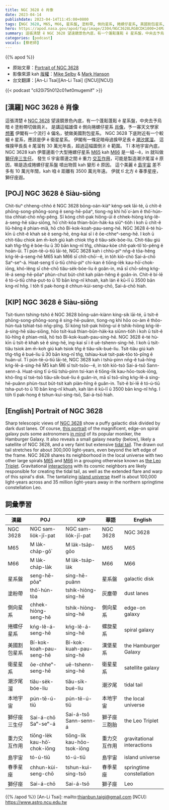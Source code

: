 ```yaml
---
title: NGC 3628 ê 肖像
date: 2023-04-14
publishdate: 2023-04-14T11:45:00+0800
tags: [NGC 3628, M65, M66, 星系盤, 塗粉帶, 側向星系, 捲螺仔星系, 美國割包星系, 衛星星系, 潮汐尾溜, 本地宇宙, 獅仔座三生仔, 重力交互作用, 島宇宙, 春季星座, 獅仔座]
hero: https://apod.nasa.gov/apod/fap/image/2304/NGC3628LRGBCDK1000+24March2023Small1024.jpg
summary: 這張清楚 ê NGC 3628 望遠鏡景色內底，有一个蓬鬆蓬鬆 ê 星系盤，中央去予烏暗 ê 塗粉帶切做兩爿。
categories: [podcast]
vocals: [蔡老師]
---
```


{{% apod %}}

- 原始文章：[Portrait of NGC 3628](https://apod.nasa.gov/apod/ap230414.html)
- 影像來源 kah [版權][copyright]：[Mike Selby](https://www.facebook.com/masterdarksastro/) & [Mark Hanson](https://www.hansonastronomy.com/)
- 台文翻譯：[An-Li Tsai][An-Li Tsai] ([NCU][NCU])

{{< podcast "cli20i75h012c01wt0mugemif" >}}

## [漢羅] NGC 3628 ê 肖像
這張清楚 ê [NGC 3628][NGC 3628] 望遠鏡景色內底，有一个蓬鬆蓬鬆 ê 星系盤，中央去予烏暗 ê 塗粉帶切做兩爿。
是講這幅雄偉 ê 側向捲螺仔星系 [肖像][this portrait]，予一寡天文學家 [想著][in mind] 伊閣有一个流行 ê 偏名，號做美國割包星系。
NGC 3628 下底附近有一个較細 ê 星系，應該是伊 ê 衛星星系。
伊閣有一條足暗毋過搝甲足長 ê [潮汐尾溜][tidal tail]。
這條搝甲長長 ê 尾溜有 30 萬光年長，超過這幅圖倒爿 ê 範圍。
Tī 本地宇宙內底，NGC 3628 kah 伊厝邊兩个大型捲螺仔星系 [M65][M65] kah [M66][M66] 是一組--ê，in 就叫做 [獅仔座三生仔][the Leo Triplet]。
發生 tī 宇宙厝邊之間 ê 重力 [交互作用][interactions]，可能是製造潮汐尾溜 ê 原因，嘛是造成捲螺仔星系盤 噴出物質 kah 變形 ê 原因。
這个美麗 ê [島宇宙][island universe] 差不多有 10 萬光年闊，kah 咱 ê 距離有 3500 萬光年遠。
伊就 tī 北方 ê 春季星座，獅仔座遐。

## [POJ] NGC 3628 ê Siàu-siōng
Chit-tiuⁿ chheng-chhó ê NGC 3628 bōng-oán-kiàⁿ kéng-sek lāi-té, ū chi̍t-ê phōng-song-phōng-song ê seng-hē-pôaⁿ, tiong-ng khì hō͘ o͘-àm ê thô͘-hún-tòa chhiat-chò nn̄g-pêng.
Sī kóng chit-pak hiông-úi ê chhek-hiòng kńg-lê-á-seng-hē siàu-siōng, hō͘ chi̍t-kóa thian-bûn-ha̍k-ka siūⁿ-tio̍h i koh ū chi̍t-ê liû-hêng ê phian-miâ, hō chò Bí-kok-koah-pau-seng-hē.
NGC 3628 ē-té hù-kīn ū chi̍t-ê khah sè ê seng-hē, èng-kai sī i ê ōe-chheⁿ-seng-hē.
I koh ū chi̍t-tiâu chiok àm m̄-koh giú kah chiok tn̂g ê tiâu-se̍k-bóe-liu.
Chit-tiâu giú kah tn̂g-tn̂g ê bóe-liu ū 30 bān kng-nî tn̂g, chhiau-kòe chit-pak-tô͘ tò-pêng ê hoān-ûi.
Tī pún-tē-ú-tiū lāi-té, NGC 3628 kah i chhù-piⁿ nn̄g-ê tōa-hêng kńg-lê-á-seng-hē M65 kah M66 sī chi̍t-chō͘--ê, in to̍h kiò-chò Sai-á-chō Saⁿ-seⁿ-á.
Hoat-seng tī ú-tiū chhù-piⁿ chi-kan ê tiōng-le̍k kau-hō͘-chok-iōng, khó-lêng sī chè-chō tiâu-se̍k-bóe-liu ê goân-in, mā sī chō-sêng kńg-lê-á seng-hē-pôaⁿ phùn-chut bu̍t-chit kah piàn-hêng ê goân-in.
Chit-ê bí-lē ê tó-ú-tiū chha-put-to ū 10 bān kng-nî khoah, kah lán ê kū-lī ū 3500 bān kng-nî hn̄g.
I to̍h tī pak-hong ê chhun-kùi-seng-chō, Sai-á-chō hiah.

## [KIP] NGC 3628 ê Siàu-siōng
Tsit-tiunn tshing-tshó ê NGC 3628 bōng-uán-kiànn kíng-sik lāi-té, ū tsi̍t-ê phōng-song-phōng-song ê sing-hē-puânn, tiong-ng khì hōo oo-àm ê thôo-hún-tuà tshiat-tsò nn̄g-pîng.
Sī kóng tsit-pak hiông-uí ê tshik-hiòng kńg-lê-á-sing-hē siàu-siōng, hōo tsi̍t-kuá thian-bûn-ha̍k-ka siūnn-tio̍h i koh ū tsi̍t-ê liû-hîng ê phian-miâ, hō tsò Bí-kok-kuah-pau-sing-hē.
NGC 3628 ē-té hù-kīn ū tsi̍t-ê khah sè ê sing-hē, ìng-kai sī i ê uē-tshenn-sing-hē.
I koh ū tsi̍t-tiâu tsiok àm m̄-koh giú kah tsiok tn̂g ê tiâu-si̍k-bué-liu.
Tsit-tiâu giú kah tn̂g-tn̂g ê bué-liu ū 30 bān kng-nî tn̂g, tshiau-kuè tsit-pak-tôo tò-pîng ê huān-uî.
Tī pún-tē-ú-tiū lāi-té, NGC 3628 kah i tshù-pinn nn̄g-ê tuā-hîng kńg-lê-á-sing-hē M̌5 kah M̌6 sī tsi̍t-tsōo--ê, in to̍h kiò-tsò Sai-á-tsō Sann-senn-á.
Huat-sing tī ú-tiū tshù-pinn tsi-kan ê tiōng-li̍k kau-hōo-tsok-iōng, khó-lîng sī tsè-tsō tiâu-si̍k-bué-liu ê guân-in, mā sī tsō-sîng kńg-lê-á sing-hē-puânn phùn-tsut bu̍t-tsit kah piàn-hîng ê guân-in.
Tsit-ê bí-lē ê tó-ú-tiū tsha-put-to ū 10 bān kng-nî khuah, kah lán ê kū-lī ū 3500 bān kng-nî hn̄g.
I to̍h tī pak-hong ê tshun-kuì-sing-tsō, Sai-á-tsō hiah.

## [English] Portrait of NGC 3628
Sharp telescopic views of [NGC 3628][NGC 3628] show a puffy galactic disk divided by dark dust lanes.
Of course, [this portrait][this portrait] of the magnificent, edge-on spiral galaxy puts some astronomers [in mind][in mind] of its popular moniker, the Hamburger Galaxy.
It also reveals a small galaxy nearby (below), likely a satellite of NGC 3628, and a very faint but extensive [tidal tail][tidal tail].
The drawn out tail stretches for about 300,000 light-years, even beyond the left edge of the frame.
NGC 3628 shares its neighborhood in the local universe with two other large spirals [M65][M65] and [M66][M66] in a grouping otherwise known as [the Leo Triplet][the Leo Triplet].
Gravitational [interactions][interactions] with its cosmic neighbors are likely responsible for creating the tidal tail, as well as the extended flare and warp of this spiral's disk.
The tantalizing [island universe][island universe] itself is about 100,000 light-years across and 35 million light-years away in the northern springtime constellation Leo.

## 詞彙學習

|漢羅|POJ|KIP|華語|English|
|-|-|-|-|-|
|NGC 3628|NGC sam-lio̍k-jī-pat|NGC sam-lio̍k-jī-pat|NGC 3628|NGC 3628|
|M65|M la̍k-cha̍p-gō͘|M la̍k-tsa̍p-gōo|M65|M65|
|M66|M la̍k-cha̍p-la̍k|M la̍k-tsa̍p-la̍k|M66|M66|
|星系盤|seng-hē-pôaⁿ|sing-hē-puânn|星系盤|galactic disk|
|塗粉帶|thô͘-hún-tòa|tshik-hiòng-sing-hē|灰塵帶|dust lanes|
|側向星系|chhek-hiòng-seng-hē|tshik-hiòng-sing-hē|側向星系|edge-on galaxy|
|捲螺仔星系|kńg-lê-á-seng-hē|kńg-lê-á-sing-hē|螺旋星系|spiral galaxy|
|美國割包星系|Bí-kok-koah-pau-seng-hē|Bí-kok-kuah-pau-sing-hē|漢堡星系|the Hamburger Galaxy|
|衛星星系|ōe-chheⁿ-seng-hē|uē-tshenn-sing-hē|衛星星系|satellite galaxy|
|潮汐尾溜|tiâu-se̍k-bóe-liu|tiâu-si̍k-bué-liu|潮汐尾|tidal tail|
|本地宇宙|pún-tē-ú-tiū|pún-tē-ú-tiū|本地宇宙|the local universe|
|獅仔座三生仔|Sai-á-chō Saⁿ-seⁿ-á|Sai-á-tsō Sann-senn-á|獅子座三胞胎|the Leo Triplet|
|重力交互作用|tiōng-le̍k kau-hō͘-chok-iōng|tiōng-li̍k kau-hōo-tsok-iōng|重力交互作用|gravitational interactions|
|島宇宙|tó-ú-tiū|tó-ú-tiū|島宇宙|island universe|
|春季星座|chhun-kùi-seng-chō|tshun-kuì-sing-tsō|春季星座|springtime constellation|
|獅仔座|Sai-á-chō|Sai-á-tsō|獅子座|Leo|

{{% /apod %}}
[An-Li Tsai]: mailto:thianbun.taigi@gmail.com
[NCU]: https://www.astro.ncu.edu.tw

[copyright]: https://apod.nasa.gov/apod/fap/lib/about_apod.html#srapply
[License]: https://creativecommons.org/licenses/by/2.0/

[NGC 3628]:http://messier.seds.org/xtra/ngc/n3628.html
[this portrait]:https://www.hansonastronomy.com/ngc-3628-cdk-1000
[in mind]:https://apod.nasa.gov/apod/ap020807.html
[tidal tail]:https://apod.nasa.gov/apod/ap121108.html
[M65]:https://apod.nasa.gov/apod/ap070601.html
[M66]:https://esahubble.org/images/heic1006a/
[the Leo Triplet]:https://apod.nasa.gov/apod/ap110803.html
[interactions]:https://hubblesite.org/contents/media/images/2002/11/1181-Image.html?news=true
[island universe]:http://ned.ipac.caltech.edu/level5/March02/Gordon/Gordon2.html
